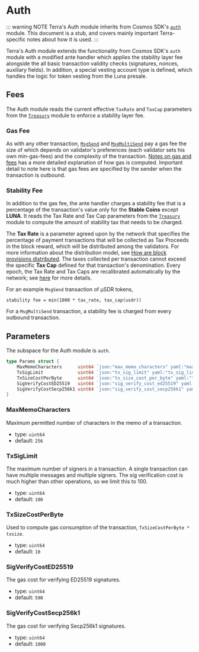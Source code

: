 # Auth

::: warning NOTE
Terra's Auth module inherits from Cosmos SDK's [`auth`](https://docs.cosmos.network/master/modules/auth/) module. This document is a stub, and covers mainly important Terra-specific notes about how it is used.
:::

Terra's Auth module extends the functionality from Cosmos SDK's `auth` module with a modified ante handler which applies the stability layer fee alongside the all basic transaction validity checks (signatures, nonces, auxiliary fields). In addition, a special vesting account type is defined, which handles the logic for token vesting from the Luna presale.

## Fees

The Auth module reads the current effective `TaxRate` and `TaxCap` parameters from the [`Treasury`](./spec-treasury.md) module to enforce a stability layer fee.

### Gas Fee

As with any other transaction, [`MsgSend`](./spec-bank.md#msgsend) and [`MsgMultiSend`](./spec-bank.md#msgmultisend) pay a gas fee the size of which depends on validator's preferences (each validator sets his own min-gas-fees) and the complexity of the transaction. [Notes on gas and fees](/Reference/terrad/#fees) has a more detailed explanation of how gas is computed. Important detail to note here is that gas fees are specified by the sender when the transaction is outbound.

### Stability Fee

In addition to the gas fee, the ante handler charges a stability fee that is a percentage of the transaction's value only for the **Stable Coins** except **LUNA**. It reads the Tax Rate and Tax Cap parameters from the [`Treasury`](./spec-treasury.md) module to compute the amount of stability tax that needs to be charged.

The **Tax Rate** is a parameter agreed upon by the network that specifies the percentage of payment transactions that will be collected as Tax Proceeds in the block reward, which will be distributed among the validators. For more information about the distribution model, see [How are block provisions distributed](../../../How-to/Manage-a-Terra-validator/faq.md#how-are-block-provisions-distributed). The taxes collected per transaction cannot exceed the specific **Tax Cap** defined for that transaction's denomination. Every epoch, the Tax Rate and Tax Caps are recalibrated automatically by the network; see [here](spec-treasury.md#monetary-policy-levers) for more details.

For an example `MsgSend` transaction of µSDR tokens,

```text
stability fee = min(1000 * tax_rate, tax_cap(usdr))
```

For a `MsgMultiSend` transaction, a stability fee is charged from every outbound transaction.

## Parameters

The subspace for the Auth module is `auth`.

```go
type Params struct {
	MaxMemoCharacters      uint64 `json:"max_memo_characters" yaml:"max_memo_characters"`
	TxSigLimit             uint64 `json:"tx_sig_limit" yaml:"tx_sig_limit"`
	TxSizeCostPerByte      uint64 `json:"tx_size_cost_per_byte" yaml:"tx_size_cost_per_byte"`
	SigVerifyCostED25519   uint64 `json:"sig_verify_cost_ed25519" yaml:"sig_verify_cost_ed25519"`
	SigVerifyCostSecp256k1 uint64 `json:"sig_verify_cost_secp256k1" yaml:"sig_verify_cost_secp256k1"`
}
```

### MaxMemoCharacters

Maximum permitted number of characters in the memo of a transaction.

- type: `uint64`
- default: `256`

### TxSigLimit

The maximum number of signers in a transaction. A single transaction can have multiple messages and multiple signers. The sig verification cost is much higher than other operations, so we limit this to 100.

- type: `uint64`
- default: `100`

### TxSizeCostPerByte

Used to compute gas consumption of the transaction, `TxSizeCostPerByte * txsize`.

- type: `uint64`
- default: `10`

### SigVerifyCostED25519

The gas cost for verifying ED25519 signatures.

- type: `uint64`
- default: `590`

### SigVerifyCostSecp256k1

The gas cost for verifying Secp256k1 signatures.

- type: `uint64`
- default: `1000`
